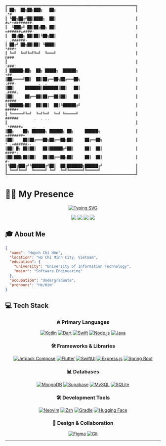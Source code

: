 ```
╔══════════════════════════════════════════════════════════╗                                               
║ ██╗  ██╗██╗███╗   ██╗                                    ║                .*#                         
║ ╚██╗██╔╝██║████╗  ██║                                    ║          #=*+########.                      
║  ╚███╔╝ ██║██╔██╗ ██║                                    ║           =######⭐︎####-                    
║  ██╔██╗ ██║██║╚██╗██║                                    ║            . .######-
║ ██╔╝ ██╗██║██║ ╚████║                                    ║                *###+                        
║ ╚═╝  ╚═╝╚═╝╚═╝  ╚═══╝                                    ║               @###                         
║                                                          ║                 :###:                       
║ ██████╗██╗  ██╗ █████╗  ██████╗                          ║                    +##-              .        
║██╔════╝██║  ██║██╔══██╗██╔═══██╗                         ║                     :###-          .  .             
║██║     ███████║███████║██║   ██║                         ║                      .####.                  
║██║     ██╔══██║██╔══██║██║   ██║                         ║                       #####                  
║╚██████╗██║  ██║██║  ██║╚██████╔╝                         ║                       #####+                 
║ ╚═════╝╚═╝  ╚═╝╚═╝  ╚═╝ ╚═════╝                          ║                       ######       .  . ..          
║                                                          ║                     -*#####=    ..   .       
║██╗    ██╗ ██████╗ ██████╗ ██╗     ██████╗                ║                   =#######+                  
║██║    ██║██╔═══██╗██╔══██╗██║     ██╔══██╗               ║             * .=######--                     
║██║ █╗ ██║██║   ██║██████╔╝██║     ██║  ██║               ║                 ####*:                       
║██║███╗██║██║   ██║██╔══██╗██║     ██║  ██║               ║                 #-                          
║╚███╔███╔╝╚██████╔╝██║  ██║███████╗██████╔╝               ║                 
║ ╚══╝╚══╝  ╚═════╝ ╚═╝  ╚═╝╚══════╝╚═════╝                ║
╚══════════════════════════════════════════════════════════╝
```
# 👨‍💻 My Presence

<div align="center">

[![Typing SVG](https://readme-typing-svg.herokuapp.com?font=Space+Mono&size=50&pause=800&color=FF5733F2&center=true&vCenter=true&width=800&lines=Hello%2C+World!;Xin+ch%C3%A0o%2C+Th%E1%BA%BF+gi%E1%BB%9Bi!;Bonjour%2C+le+monde!;%C2%A1Hola%2C+Mundo!;Hallo%2C+Welt!;%E3%81%93%E3%82%93%E3%81%AB%E3%81%A1%E3%81%AF%E3%80%81%E4%B8%96%E7%95%8C!;%EC%95%88%EB%85%95%2C+%EC%84%B8%EC%83%81!;%E4%BD%A0%E5%A5%BD%EF%BC%8C%E4%B8%96%E7%95%8C%EF%BC%81)](https://git.io/typing-svg)
  
[<img src="https://img.shields.io/badge/GitHub-100000?style=for-the-badge&logo=github&logoColor=white" />](https://github.com/LwkPhoenix)
[<img src="https://custom-icon-badges.demolab.com/badge/-Email-red?style=for-the-badge&logo=mail&logoColor=white"/>](mailto:Huynhchihen2005@gmail.com)
[<img src="https://custom-icon-badges.demolab.com/badge/-LinkedIn-0077B5?style=for-the-badge&logo=linkedin&logoColor=white"/>](https://www.linkedin.com/in/chihenhuynh/)
[<img src="https://custom-icon-badges.demolab.com/badge/-Facebook-1877F2?style=for-the-badge&logo=facebook&logoColor=white"/>](https://www.facebook.com/chihen.huynh)



</div>

## 🎓 About Me
```json
{
  "name": "Huỳnh Chí Hên",
  "location": "Ho Chi Minh City, Vietnam",
  "education": {
    "university": "University of Information Technology",
    "major": "Software Engineering"
  },
  "occupation": "Undergraduate",
  "pronouns": "He/Him"
}
```


## 💻 Tech Stack
<div align="center">

### 🔥 Primary Languages
[![Kotlin](https://img.shields.io/badge/Kotlin-0095D5?style=for-the-badge&logo=kotlin&logoColor=white&labelColor=0095D5)](https://developer.android.com/kotlin)
[![Dart](https://img.shields.io/badge/Dart-0175C2?style=for-the-badge&logo=dart&logoColor=white&labelColor=0175C2)](https://dart.dev)
[![Swift](https://img.shields.io/badge/Swift-FA7343?style=for-the-badge&logo=swift&logoColor=white&labelColor=FA7343)](https://developer.apple.com/swift/)
[![Node.js](https://img.shields.io/badge/Node.js-339933?style=for-the-badge&logo=node.js&logoColor=white&labelColor=339933)](https://nodejs.org/)
[![Java](https://img.shields.io/badge/java-%23ED8B00?style=for-the-badge&logo=openjdk&logoColor=white&labelColor=ED8B00)](https://www.java.com/)


### 🛠️ Frameworks & Libraries
[![Jetpack Compose](https://img.shields.io/badge/Jetpack%20Compose-4285F4?style=for-the-badge&logo=android&logoColor=white&labelColor=4285F4)](https://developer.android.com/jetpack/compose)
[![Flutter](https://img.shields.io/badge/Flutter-02569B?style=for-the-badge&logo=flutter&logoColor=white&labelColor=02569B)](https://flutter.dev)
[![SwiftUI](https://img.shields.io/badge/SwiftUI-FA7343?style=for-the-badge&logo=swift&logoColor=white&labelColor=FA7343)](https://developer.apple.com/swiftui/)
[![Express.js](https://img.shields.io/badge/Express.js-000000?style=for-the-badge&logo=express&logoColor=white&labelColor=000000)](https://expressjs.com/)
[![Spring Boot](https://img.shields.io/badge/Spring%20Boot-6DB33F?style=for-the-badge&logo=springboot&logoColor=white&labelColor=6DB33F)](https://spring.io/projects/spring-boot)

### 📊 Databases
[![MongoDB](https://img.shields.io/badge/MongoDB-47A248?style=for-the-badge&logo=mongodb&logoColor=white&labelColor=47A248)](https://www.mongodb.com/)
[![Supabase](https://img.shields.io/badge/Supabase-3ECF8E?style=for-the-badge&logo=supabase&logoColor=white&labelColor=3ECF8E)](https://supabase.com/)
[![MySQL](https://img.shields.io/badge/MySQL-4479A1?style=for-the-badge&logo=mysql&logoColor=white&labelColor=4479A1)](https://www.mysql.com/)
[![SQLite](https://img.shields.io/badge/SQLite-003B57?style=for-the-badge&logo=sqlite&logoColor=white&labelColor=003B57)](https://www.sqlite.org/)


### 🛠️ Development Tools

[![Neovim](https://img.shields.io/badge/Neovim-57A143?style=for-the-badge&logo=neovim&logoColor=white&labelColor=57A143)](https://neovim.io/)
[![Zsh](https://img.shields.io/badge/Zsh-6E5494?style=for-the-badge&logo=gnubash&logoColor=white&labelColor=6E5494)](https://github.com/ohmyzsh/ohmyzsh)
[![Gradle](https://img.shields.io/badge/Gradle-02303A?style=for-the-badge&logo=Gradle&logoColor=white&labelColor=02303A)](https://github.com/ohmyzsh/ohmyzsh)
[![Hugging Face](https://img.shields.io/badge/Hugging%20Face-FFCC00?style=for-the-badge&logo=huggingface&logoColor=black&labelColor=FFCC00)](https://huggingface.co/)

### 🎨 Design & Collaboration
[![Figma](https://img.shields.io/badge/Figma-F24E1E?style=for-the-badge&logo=figma&logoColor=white&labelColor=F24E1E)](https://www.figma.com/)
[![Git](https://img.shields.io/badge/Git-F05032?style=for-the-badge&logo=git&logoColor=white&labelColor=F05032)](https://git-scm.com/)

</div>

---
